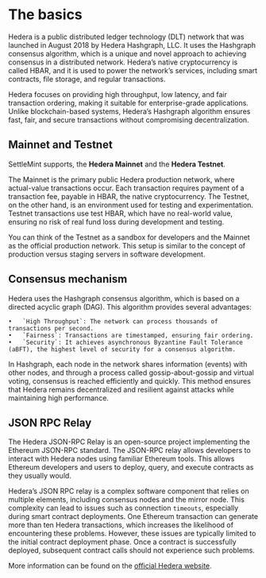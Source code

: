# The basics

Hedera is a public distributed ledger technology (DLT) network that was launched in August 2018 by Hedera Hashgraph, LLC. It uses the Hashgraph consensus algorithm, which is a unique and novel approach to achieving consensus in a distributed network. Hedera’s native cryptocurrency is called HBAR, and it is used to power the network’s services, including smart contracts, file storage, and regular transactions.

Hedera focuses on providing high throughput, low latency, and fair transaction ordering, making it suitable for enterprise-grade applications. Unlike blockchain-based systems, Hedera’s Hashgraph algorithm ensures fast, fair, and secure transactions without compromising decentralization.

## Mainnet and Testnet

SettleMint supports, the **Hedera Mainnet** and the **Hedera Testnet**.

The Mainnet is the primary public Hedera production network, where actual-value transactions occur. Each transaction requires payment of a transaction fee, payable in HBAR, the native cryptocurrency. The Testnet, on the other hand, is an environment used for testing and experimentation. Testnet transactions use test HBAR, which have no real-world value, ensuring no risk of real fund loss during development and testing.

You can think of the Testnet as a sandbox for developers and the Mainnet as the official production network. This setup is similar to the concept of production versus staging servers in software development.

## Consensus mechanism

Hedera uses the Hashgraph consensus algorithm, which is based on a directed acyclic graph (DAG). This algorithm provides several advantages:

    •	`High Throughput`: The network can process thousands of transactions per second.
    •	`Fairness`: Transactions are timestamped, ensuring fair ordering.
    •	`Security`: It achieves asynchronous Byzantine Fault Tolerance (aBFT), the highest level of security for a consensus algorithm.

In Hashgraph, each node in the network shares information (events) with other nodes, and through a process called gossip-about-gossip and virtual voting, consensus is reached efficiently and quickly. This method ensures that Hedera remains decentralized and resilient against attacks while maintaining high performance.

## JSON RPC Relay

The Hedera JSON-RPC Relay is an open-source project implementing the Ethereum JSON-RPC standard. The JSON-RPC relay allows developers to interact with Hedera nodes using familiar Ethereum tools. This allows Ethereum developers and users to deploy, query, and execute contracts as they usually would.

Hedera’s JSON RPC relay is a complex software component that relies on multiple elements, including consensus nodes and the mirror node. This complexity can lead to issues such as connection `timeouts`, especially during smart contract deployments. One Ethereum transaction can generate more than ten Hedera transactions, which increases the likelihood of encountering these problems. However, these issues are typically limited to the initial contract deployment phase. Once a contract is successfully deployed, subsequent contract calls should not experience such problems.

More information can be found on the [official Hedera website](https://hedera.com/).
